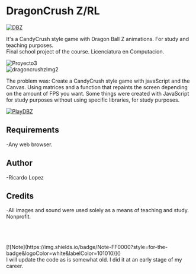 # DragonCrush Z/RL

[![DBZ](https://img.shields.io/badge/Dragon_Crush_Z-FF0000?style=for-the-badge&logoColor=white&labelColor=101010)]()

It's a CandyCrush style game with Dragon Ball Z animations. For study and teaching purposes. </br>
Final school project of the course. Licenciatura en Computacion.

![Proyecto3](https://user-images.githubusercontent.com/81579356/118344582-2b7fa800-b4ec-11eb-8a94-3a4d2b4095a2.png)</br>
![dragoncrushzImg2](https://user-images.githubusercontent.com/81579356/118364748-fceae700-b556-11eb-842b-9da3b979dc02.png) </br>

The problem was: Create a CandyCrush style game with javaScript and the Canvas. Using matrices and a function that repaints the screen depending on the amount of FPS you want.
Some things were created with JavaScript for study purposes without using specific libraries, for study purposes.

[![PlayDBZ](https://img.shields.io/badge/Play-FF0000?style=for-the-badge&logoColor=white&labelColor=101010)](https://dragoncrushz.web.app/)

## Requirements
-Any web browser.

## Author
-Ricardo Lopez 

## Credits
-All images and sound were used solely as a means of teaching and study. Nonprofit.

</br>
</br>
</br>
[![Note](https://img.shields.io/badge/Note-FF0000?style=for-the-badge&logoColor=white&labelColor=101010)]()
</br>
I will  update the code as is somewhat old. I did it at an early stage of my career.
